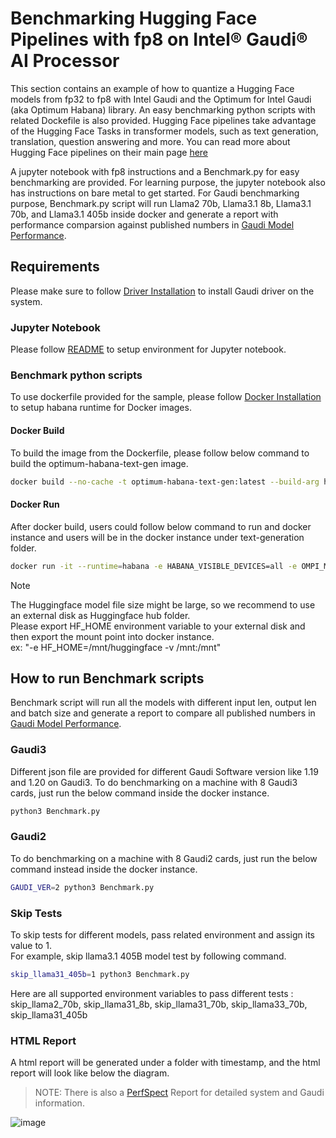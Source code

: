 # Benchmarking Hugging Face Pipelines with fp8 on Intel&reg; Gaudi&reg; AI Processor
This section contains an example of how to quantize a Hugging Face models from fp32 to fp8 with Intel Gaudi and the Optimum for Intel Gaudi (aka Optimum Habana) library. An easy benchmarking python scripts with related Dockefile is also provided. Hugging Face pipelines take advantage of the Hugging Face Tasks in transformer models, such as text generation, translation, question answering and more. You can read more about Hugging Face pipelines on their main page [here](https://huggingface.co/docs/transformers/main_classes/pipelines)

A jupyter notebook with fp8 instructions and a Benchmark.py for easy benchmarking are provided.
For learning purpose, the jupyter notebook also has instructions on bare metal to get started.
For Gaudi benchmarking purpose, Benchmark.py script will run Llama2 70b, Llama3.1 8b, Llama3.1 70b, and Llama3.1 405b inside docker and generate a report with performance comparsion against published numbers in [Gaudi Model Performance](https://www.intel.com/content/www/us/en/developer/platform/gaudi/model-performance.html). 

## Requirements
Please make sure to follow [Driver Installation](https://docs.habana.ai/en/latest/Installation_Guide/Driver_Installation.html) to install Gaudi driver on the system.
### Jupyter Notebook
Please follow [README](https://github.com/intel-ai-tce/Gaudi-tutorials/blob/OH_benchmark/PyTorch/Hugging_Face_pipelines/README.md) to setup environment for Jupyter notebook.
### Benchmark python scripts

To use dockerfile provided for the sample, please follow [Docker Installation](https://docs.habana.ai/en/latest/Installation_Guide/Additional_Installation/Docker_Installation.html) to setup habana runtime for Docker images.
#### Docker Build
To build the image from the Dockerfile, please follow below command to build the optimum-habana-text-gen image.
```bash
docker build --no-cache -t optimum-habana-text-gen:latest --build-arg https_proxy=$https_proxy --build-arg http_proxy=$http_proxy -f Dockerfile .
```
#### Docker Run
After docker build, users could follow below command to run and docker instance and users will be in the docker instance under text-generation folder.
```bash
docker run -it --runtime=habana -e HABANA_VISIBLE_DEVICES=all -e OMPI_MCA_btl_vader_single_copy_mechanism=none   --cap-add=ALL --privileged=true  --net=host --ipc=host optimum-habana-text-gen:latest
```
> [!NOTE]
> The Huggingface model file size might be large, so we recommend to use an external disk as Huggingface hub folder. \
> Please export HF_HOME environment variable to your external disk and then export the mount point into docker instance. \
> ex: "-e HF_HOME=/mnt/huggingface -v /mnt:/mnt"

## How to run Benchmark scripts
Benchmark script will run all the models with different input len, output len and batch size and generate a report to compare all published numbers in [Gaudi Model Performance](https://www.intel.com/content/www/us/en/developer/platform/gaudi/model-performance.html).  
### Gaudi3
Different json file are provided for different Gaudi Software version like 1.19 and 1.20 on Gaudi3.
To do benchmarking on a machine with 8 Gaudi3 cards, just run the below command inside the docker instance. 
```bash
python3 Benchmark.py
```
### Gaudi2
To do benchmarking on a machine with 8 Gaudi2 cards, just run the below command instead inside the docker instance. 
```bash
GAUDI_VER=2 python3 Benchmark.py
```

### Skip Tests
To skip tests for different models, pass related environment and assign its value to 1.  
For example, skip llama3.1 405B model test by following command.  
```bash
skip_llama31_405b=1 python3 Benchmark.py
```
Here are all supported environment variables to pass different tests :  
skip_llama2_70b, skip_llama31_8b, skip_llama31_70b, skip_llama33_70b, skip_llama31_405b

### HTML Report
A html report will be generated under a folder with timestamp, and the html report will look like below the diagram.
> NOTE: There is also a [PerfSpect](https://github.com/intel/PerfSpect) Report for detailed system and Gaudi information.

![image](https://github.com/user-attachments/assets/6fdd36f6-b563-4339-8339-0b55e4916bf8)


